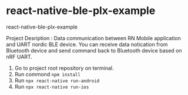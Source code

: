 # react-native-ble-plx-example
react-native-ble-plx-example

Project Desription : 
Data communication between RN Mobile application and UART nordic BLE device.
You can receive data notication from Bluetooth device and send command back to Bluetooth device based on nRF UART.

1. Go to project root repository on terminal.
2. Run commond `npm install`
3. Run `npx react-native run-android`
3. Run `npx react-native run-ios`
